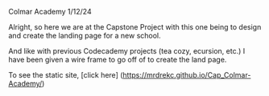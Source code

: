 Colmar Academy 1/12/24

Alright, so here we are at the Capstone Project with this one being to design and create the landing page for a new school. 

And like with previous Codecademy projects (tea cozy, ecursion, etc.) I have been given a wire frame to go off of to create the 
land page.

To see the static site, [click here] (https://mrdrekc.github.io/Cap_Colmar-Academy/)
